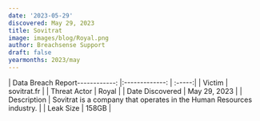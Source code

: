 ```yaml
---
date: '2023-05-29'
discovered: May 29, 2023
title: Sovitrat
image: images/blog/Royal.png
author: Breachsense Support
draft: false
yearmonths: 2023/may
---
```


| Data Breach Report------------:     |:-------------:    | :-----:|
| Victim      | sovitrat.fr      | 
| Threat Actor      | Royal      | 
| Date Discovered      | May 29, 2023      | 
| Description      | Sovitrat is a company that operates in the Human Resources industry.      | 
| Leak Size      | 158GB      | 

